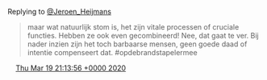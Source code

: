 Replying to [@Jeroen\_Heijmans](https://twitter.com/DromerDenker/status/1240745219752067072)

> maar wat natuurlijk stom is, het zijn vitale processen of cruciale functies\. Hebben ze ook even gecombineerd\! Nee, dat gaat te ver\. Bij nader inzien zijn het toch barbaarse mensen, geen goede daad of intentie compenseert dat\. \#opdebrandstapelermee

<img src="../../media/tweet.ico" width="12" /> [Thu Mar 19 21:13:56 +0000 2020](https://twitter.com/DromerDenker/status/1240748364498681863)